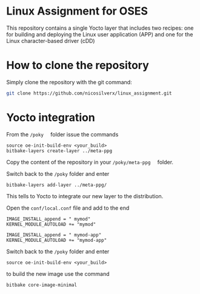# Linux Assignment for OSES


This repository contains a single Yocto layer that includes two recipes: one for building and deploying the Linux user application (APP) and one for the Linux character-based driver (cDD)

# How to clone the repository
Simply clone the repository with the git command:
```sh
git clone https://github.com/nicosilverx/linux_assignment.git
```
# Yocto integration
From the ```/poky  ``` folder issue the commands
```
source oe-init-build-env <your_build>
bitbake-layers create-layer ../meta-ppg
``` 

Copy the content of the repository in your 
```/poky/meta-ppg  ``` folder. 

Switch back to the ```/poky``` folder and enter
```
bitbake-layers add-layer ../meta-ppg/
```
This tells to Yocto to integrate our new layer to the distribution. 

<!---
Then navigate to your build folder (for example ```/build_qemuarm```) and open the ```conf/bblayers.conf``` and in the ``` BBLAYERS ?= ``` add the line 
```   
/home/<your_username>/poky/meta-ppg \
```
-->

Open the ```conf/local.conf``` file and add to the end 
```
IMAGE_INSTALL_append = " mymod"
KERNEL_MODULE_AUTOLOAD += "mymod"

IMAGE_INSTALL_append = " mymod-app"
KERNEL_MODULE_AUTOLOAD += "mymod-app"
```
Switch back to the ```/poky``` folder and enter
```
source oe-init-build-env <your_build>
```
to build the new image use the command
```
bitbake core-image-minimal
```
